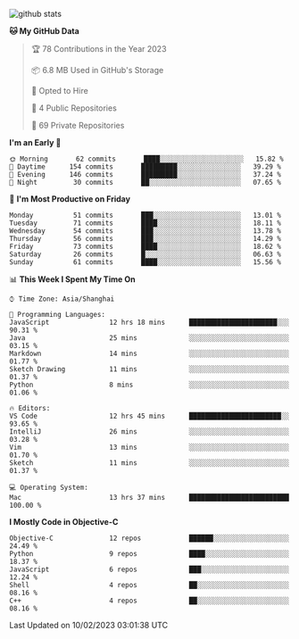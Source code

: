 
![github stats](https://github-readme-stats.vercel.app/api?username=ChesterYue&show_icons=true&count_private=true)

<!-- ![wakatime](https://github-readme-stats.vercel.app/api/wakatime?username=ChesterYue&layout=compact) -->

<!-- ![wakatime](https://github-readme-stats.vercel.app/api/top-langs/?username=ChesterYue&layout=compact) -->

<!--START_SECTION:waka-->
**🐱 My GitHub Data** 

> 🏆 78 Contributions in the Year 2023
 > 
> 📦 6.8 MB Used in GitHub's Storage 
 > 
> 💼 Opted to Hire
 > 
> 📜 4 Public Repositories 
 > 
> 🔑 69 Private Repositories  
 > 
**I'm an Early 🐤** 

```text
🌞 Morning       62 commits       ████░░░░░░░░░░░░░░░░░░░░░   15.82 % 
🌆 Daytime      154 commits       █████████░░░░░░░░░░░░░░░░   39.29 % 
🌃 Evening      146 commits       █████████░░░░░░░░░░░░░░░░   37.24 % 
🌙 Night         30 commits       ██░░░░░░░░░░░░░░░░░░░░░░░   07.65 % 

```
📅 **I'm Most Productive on Friday** 

```text
Monday          51 commits       ███░░░░░░░░░░░░░░░░░░░░░░   13.01 % 
Tuesday         71 commits       ████░░░░░░░░░░░░░░░░░░░░░   18.11 % 
Wednesday       54 commits       ███░░░░░░░░░░░░░░░░░░░░░░   13.78 % 
Thursday        56 commits       ███░░░░░░░░░░░░░░░░░░░░░░   14.29 % 
Friday          73 commits       ████░░░░░░░░░░░░░░░░░░░░░   18.62 % 
Saturday        26 commits       █░░░░░░░░░░░░░░░░░░░░░░░░   06.63 % 
Sunday          61 commits       ████░░░░░░░░░░░░░░░░░░░░░   15.56 % 

```


📊 **This Week I Spent My Time On** 

```text
⌚︎ Time Zone: Asia/Shanghai

💬 Programming Languages: 
JavaScript               12 hrs 18 mins      ██████████████████████░░░   90.31 % 
Java                     25 mins             ░░░░░░░░░░░░░░░░░░░░░░░░░   03.15 % 
Markdown                 14 mins             ░░░░░░░░░░░░░░░░░░░░░░░░░   01.77 % 
Sketch Drawing           11 mins             ░░░░░░░░░░░░░░░░░░░░░░░░░   01.37 % 
Python                   8 mins              ░░░░░░░░░░░░░░░░░░░░░░░░░   01.06 % 

🔥 Editors: 
VS Code                  12 hrs 45 mins      ███████████████████████░░   93.65 % 
IntelliJ                 26 mins             ░░░░░░░░░░░░░░░░░░░░░░░░░   03.28 % 
Vim                      13 mins             ░░░░░░░░░░░░░░░░░░░░░░░░░   01.70 % 
Sketch                   11 mins             ░░░░░░░░░░░░░░░░░░░░░░░░░   01.37 % 

💻 Operating System: 
Mac                      13 hrs 37 mins      █████████████████████████   100.00 % 

```

**I Mostly Code in Objective-C** 

```text
Objective-C              12 repos            ██████░░░░░░░░░░░░░░░░░░░   24.49 % 
Python                   9 repos             ████░░░░░░░░░░░░░░░░░░░░░   18.37 % 
JavaScript               6 repos             ███░░░░░░░░░░░░░░░░░░░░░░   12.24 % 
Shell                    4 repos             ██░░░░░░░░░░░░░░░░░░░░░░░   08.16 % 
C++                      4 repos             ██░░░░░░░░░░░░░░░░░░░░░░░   08.16 % 

```



 Last Updated on 10/02/2023 03:01:38 UTC
<!--END_SECTION:waka-->